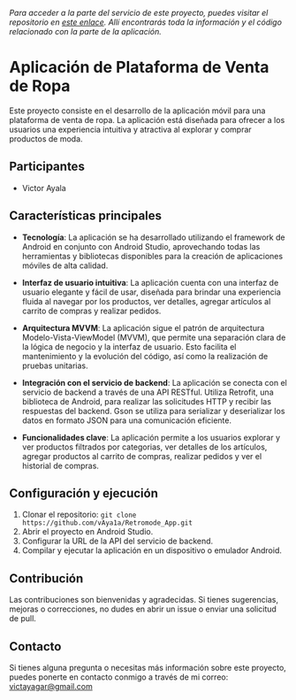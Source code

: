 <em> Para acceder a la parte del servicio de este proyecto, puedes visitar el repositorio en [este enlace](https://github.com/vAya1a/Retromode_Servicio). Allí encontrarás toda la información y el código relacionado con la parte de la aplicación. </em>

# Aplicación de Plataforma de Venta de Ropa

Este proyecto consiste en el desarrollo de la aplicación móvil para una plataforma de venta de ropa. La aplicación está diseñada para ofrecer a los usuarios una experiencia intuitiva y atractiva al explorar y comprar productos de moda.

 ## Participantes

 - Victor Ayala

## Características principales

- **Tecnología**: La aplicación se ha desarrollado utilizando el framework de Android en conjunto con Android Studio, aprovechando todas las herramientas y bibliotecas disponibles para la creación de aplicaciones móviles de alta calidad.

- **Interfaz de usuario intuitiva**: La aplicación cuenta con una interfaz de usuario elegante y fácil de usar, diseñada para brindar una experiencia fluida al navegar por los productos, ver detalles, agregar artículos al carrito de compras y realizar pedidos.

- **Arquitectura MVVM**: La aplicación sigue el patrón de arquitectura Modelo-Vista-ViewModel (MVVM), que permite una separación clara de la lógica de negocio y la interfaz de usuario. Esto facilita el mantenimiento y la evolución del código, así como la realización de pruebas unitarias.

- **Integración con el servicio de backend**: La aplicación se conecta con el servicio de backend a través de una API RESTful. Utiliza Retrofit, una biblioteca de Android, para realizar las solicitudes HTTP y recibir las respuestas del backend. Gson se utiliza para serializar y deserializar los datos en formato JSON para una comunicación eficiente.

- **Funcionalidades clave**: La aplicación permite a los usuarios explorar y ver productos filtrados por categorias, ver detalles de los artículos, agregar productos al carrito de compras, realizar pedidos y ver el historial de compras.

## Configuración y ejecución

1. Clonar el repositorio: `git clone https://github.com/vAya1a/Retromode_App.git`
2. Abrir el proyecto en Android Studio.
3. Configurar la URL de la API del servicio de backend.
4. Compilar y ejecutar la aplicación en un dispositivo o emulador Android.


## Contribución

Las contribuciones son bienvenidas y agradecidas. Si tienes sugerencias, mejoras o correcciones, no dudes en abrir un issue o enviar una solicitud de pull.


## Contacto

Si tienes alguna pregunta o necesitas más información sobre este proyecto, puedes ponerte en contacto conmigo a través de mi correo: victayagar@gmail.com
